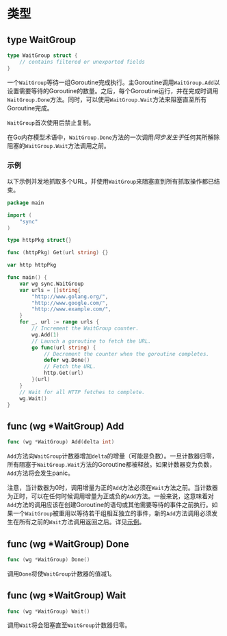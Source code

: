 # 类型

## type WaitGroup

```go
type WaitGroup struct {
    // contains filtered or unexported fields
}
```

一个`WaitGroup`等待一组Goroutine完成执行。主Goroutine调用`WaitGroup.Add`以设置需要等待的Goroutine的数量。之后，每个Goroutine运行，并在完成时调用`WaitGroup.Done`方法。同时，可以使用`WaitGroup.Wait`方法来阻塞直至所有Goroutine完成。

`WaitGroup`首次使用后禁止复制。

在Go内存模型术语中，`WaitGroup.Done`方法的一次调用*同步发生于*任何其所解除阻塞的`WaitGroup.Wait`方法调用之前。

### 示例

以下示例并发地抓取多个URL，并使用`WaitGroup`来阻塞直到所有抓取操作都已结束。

```go
package main

import (
    "sync"
)

type httpPkg struct{}

func (httpPkg) Get(url string) {}

var http httpPkg

func main() {
    var wg sync.WaitGroup
    var urls = []string{
        "http://www.golang.org/",
        "http://www.google.com/",
        "http://www.example.com/",
    }
    for _, url := range urls {
        // Increment the WaitGroup counter.
        wg.Add(1)
        // Launch a goroutine to fetch the URL.
        go func(url string) {
            // Decrement the counter when the goroutine completes.
            defer wg.Done()
            // Fetch the URL.
            http.Get(url)
        }(url)
    }
    // Wait for all HTTP fetches to complete.
    wg.Wait()
}
```

## func (wg *WaitGroup) Add

```go
func (wg *WaitGroup) Add(delta int)
```

`Add`方法向`WaitGroup`计数器增加`delta`的增量（可能是负数）。一旦计数器归零，所有阻塞于`WaitGroup.Wait`方法的Goroutine都被释放。如果计数器变为负数，`Add`方法将会发生panic。

注意，当计数器为0时，调用增量为正的`Add`方法必须在`Wait`方法之前。当计数器为正时，可以在任何时候调用增量为正或负的`Add`方法。一般来说，这意味着对`Add`方法的调用应该在创建Goroutine的语句或其他需要等待的事件之前执行。如果一个`WaitGroup`被重用以等待若干组相互独立的事件，新的`Add`方法调用必须发生在所有之前的`Wait`方法调用返回之后。详见[示例](#示例)。

## func (wg *WaitGroup) Done

```go
func (wg *WaitGroup) Done()
```

调用`Done`将使`WaitGroup`计数器的值减1。

## func (wg *WaitGroup) Wait

```go
func (wg *WaitGroup) Wait() 
```

调用`Wait`将会阻塞直至`WaitGroup`计数器归零。